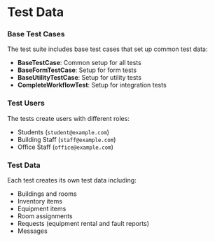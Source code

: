 # Test Data

### Base Test Cases

The test suite includes base test cases that set up common test data:

* **BaseTestCase**: Common setup for all tests
* **BaseFormTestCase**: Setup for form tests
* **BaseUtilityTestCase**: Setup for utility tests
* **CompleteWorkflowTest**: Setup for integration tests

### Test Users

The tests create users with different roles:

* Students (`student@example.com`)
* Building Staff (`staff@example.com`)
* Office Staff (`office@example.com`)

### Test Data

Each test creates its own test data including:

* Buildings and rooms
* Inventory items
* Equipment items
* Room assignments
* Requests (equipment rental and fault reports)
* Messages
